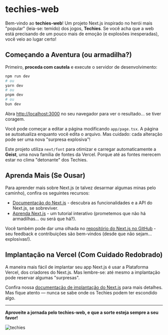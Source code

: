 # techies-web

Bem-vindo ao **techies-web**! Um projeto Next.js inspirado no herói mais "popular" (leia-se: temido) dos jogos, **Techies**. Se você acha que a web está precisando de um pouco mais de emoção (e explosões inesperadas), você veio ao lugar certo!

## Começando a Aventura (ou armadilha?)

Primeiro, **proceda com cautela** e execute o servidor de desenvolvimento:

```bash
npm run dev
# ou
yarn dev
# ou
pnpm dev
# ou
bun dev
```

Abra [http://localhost:3000](http://localhost:3000) no seu navegador para ver o resultado... se tiver coragem.

Você pode começar a editar a página modificando `app/page.tsx`. A página se autoatualiza enquanto você edita o arquivo. Mas cuidado: cada alteração pode ser uma nova "surpresa explosiva"!

Este projeto utiliza `next/font` para otimizar e carregar automaticamente a **Geist**, uma nova família de fontes da Vercel. Porque até as fontes merecem estar no clima "detonante" dos Techies.

## Aprenda Mais (Se Ousar)

Para aprender mais sobre Next.js (e talvez desarmar algumas minas pelo caminho), confira os seguintes recursos:

- [Documentação do Next.js](https://nextjs.org/docs) - descubra as funcionalidades e a API do Next.js, se sobreviver.
- [Aprenda Next.js](https://nextjs.org/learn) - um tutorial interativo (prometemos que não há armadilhas... ou será que há?).

Você também pode dar uma olhada no [repositório do Next.js no GitHub](https://github.com/vercel/next.js/) - seu feedback e contribuições são bem-vindos (desde que não sejam... explosivas!).

## Implantação na Vercel (Com Cuidado Redobrado)

A maneira mais fácil de implantar seu app Next.js é usar a Plataforma Vercel, dos criadores do Next.js. Mas lembre-se: até mesmo a implantação pode reservar algumas "surpresas".

Confira nossa [documentação de implantação do Next.js](https://nextjs.org/docs/deployment) para mais detalhes. Mas fique atento — nunca se sabe onde os Techies podem ter escondido algo.

---

**Aproveite a jornada pelo techies-web, e que a sorte esteja sempre a seu favor!**

![techies](https://github.com/user-attachments/assets/f930153a-02b1-4810-a741-b2069f7ceeb2)

